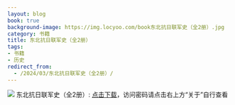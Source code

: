 ```yaml
---
layout: blog
book: true
background-image: https://img.locyoo.com/book东北抗日联军史（全2册）.jpg
category: 书籍
title: 东北抗日联军史（全2册）
tags:
- 书籍
- 历史
redirect_from:
  - /2024/03/东北抗日联军史（全2册）/
---
```

![](https://img.locyoo.com/book东北抗日联军史（全2册）.jpg)
东北抗日联军史（全2册）: <a name = "ref1" href="https://url18.ctfile.com/f/50983618-1051397110-037a60?p=3619">点击下载</a>，访问密码请点击右上方“关于”自行查看